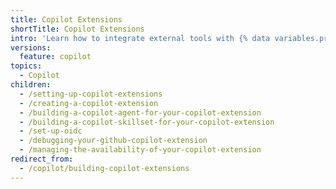 ```yaml
---
title: Copilot Extensions
shortTitle: Copilot Extensions
intro: 'Learn how to integrate external tools with {% data variables.product.prodname_copilot_short %}.'
versions:
  feature: copilot
topics:
  - Copilot
children:
  - /setting-up-copilot-extensions
  - /creating-a-copilot-extension
  - /building-a-copilot-agent-for-your-copilot-extension
  - /building-a-copilot-skillset-for-your-copilot-extension
  - /set-up-oidc
  - /debugging-your-github-copilot-extension
  - /managing-the-availability-of-your-copilot-extension
redirect_from:
  - /copilot/building-copilot-extensions
---
```


